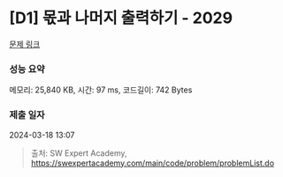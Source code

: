 # [D1] 몫과 나머지 출력하기 - 2029 

[문제 링크](https://swexpertacademy.com/main/code/problem/problemDetail.do?contestProbId=AV5QGNvKAtEDFAUq) 

### 성능 요약

메모리: 25,840 KB, 시간: 97 ms, 코드길이: 742 Bytes

### 제출 일자

2024-03-18 13:07



> 출처: SW Expert Academy, https://swexpertacademy.com/main/code/problem/problemList.do